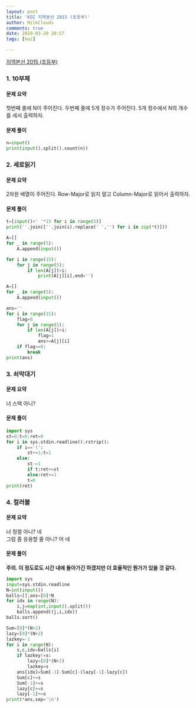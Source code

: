 ```yaml
---
layout: post
title: 'KOI 지역본선 2015 (초등부)'
author: MilkClouds
comments: true
date: 2019-03-20 20:57
tags: [koi]

---
```


[지역본선 2015 (초등부)](https://www.acmicpc.net/category/detail/1350)

### 1. 10부제  

#### 문제 요약  
첫번째 줄에 N이 주어진다. 두번째 줄에 5개 정수가 주어진다. 5개 정수에서 N의 개수를 세서 출력하자.

#### 문제 풀이  

```python
n=input()
print(input().split().count(n))
```

### 2. 세로읽기   

#### 문제 요약  
2차원 배열이 주어진다. Row-Major로 읽지 말고 Column-Major로 읽어서 출력하자.

#### 문제 풀이  

```python
t=[input()+' '*15 for i in range(5)]
print(''.join([''.join(i).replace(' ','') for i in zip(*t)]))
```

```python
A=[]
for _ in range(5):
    A.append(input())

for i in range(15):
    for j in range(5):
        if len(A[j])>i:
            print(A[j][i],end='')
```

```python
A=[]
for _ in range(5):
    A.append(input())

ans=''
for i in range(15):
    flag=0
    for j in range(5):
        if len(A[j])>i:
            flag=1
            ans+=A[j][i]
    if flag==0:
        break
print(ans)
```

### 3. 쇠막대기  

#### 문제 요약  
너 스택 아니?

#### 문제 풀이  

```python
import sys
st=0;t=0;ret=0
for i in sys.stdin.readline().rstrip():
	if i=='(':
		st+=1;t=1
	else:
		st-=1
		if t:ret+=st
		else:ret+=1
		t=0
print(ret)
```

### 4. 컬러볼   

#### 문제 요약  
너 정렬 아니? 네  
그럼 좀 응용할 줄 아니? 어 네

#### 문제 풀이  

**주의. 이 정도로도 시간 내에 돌아가긴 하겠지만 더 효율적인 뭔가가 있을 것 같다.**
```python
import sys
input=sys.stdin.readline
N=int(input())
balls=[];ans=[0]*N
for idx in range(N):
    i,j=map(int,input().split())
    balls.append((j,i,idx))
balls.sort()

Sum=[0]*(N+2)
lazy=[0]*(N+2)
lazkey=-1
for i in range(N):
    s,c,idx=balls[i]
    if lazkey!=s:
        lazy=[0]*(N+2)
        lazkey=s
    ans[idx]=Sum[-1]-Sum[c]-(lazy[-1]-lazy[c])
    Sum[c]+=s
    Sum[-1]+=s
    lazy[c]+=s
    lazy[-1]+=s
print(*ans,sep='\n')
```